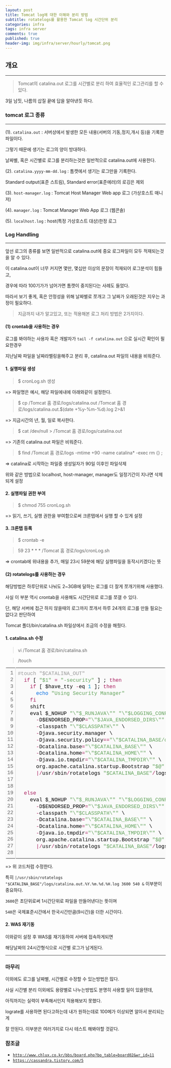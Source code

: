 ```yaml
---
layout: post
title: Tomcat log에 대한 이해와 분리 방법
subtitle: rotatelogs를 활용한 Tomcat log 시간단위 분리
categories: infra
tags: infra server
comments: true
published: true
header-img: img/infra/server/hourly/tomcat.png
---
```


## 개요

---
> Tomcat의 catalina.out 로그를 시간별로 분리 하여 효율적인 로그관리를 할 수 있다. 


3일 남짓, 나름의 삽질 끝에 답을 알아낸듯 하다.






### tomcat 로그 종류

---

(1). `catalina.out` : 서버상에서 발생한 모든 내용(서버의 기동,정지,개시 등)을 기록한 파일이다. 

그렇기 때문에 생기는 로그의 양이 방대하다.

날짜별, 혹은 시간별로 로그를 분리하는것은 일반적으로 catalina.out에 사용한다.


(2). `catalina.yyyy-mm-dd.log` : 톰캣에서 생기는 로그만을 기록한다.

Standard output(표준 스트림), Standard error(표준에러)의 로깅은 제외


(3). `host-manager.log` : Tomcat Host Manager Web app 로그 (가상호스트 매니저)


(4). `manager.log` : Tomcat Manager Web App 로그 (웹콘솔)


(5). `localhost.log` : host(특정 가상호스트 대상)한정 로그





### Log Handling

---

앞선 로그의 종류를 보면 일반적으로 catalina.out에 중요 로그파일이 모두 적재되는것을 알 수 있다.

이 catalina.out이 너무 커지면 몇만, 몇십만 이상의 문장이 적재되어 로그분석이 힘들고,

경우에 따라 100기가가 넘어가면 톰캣이 중지된다는 사례도 들었다. 

따라서 보기 좋게, 혹은 안정성을 위해 날짜별로 쪼개고 그 날짜가 오래된것은 지우는 과정이 필요하다.


> 지금까지 내가 알고있고, 또는 적용해본 로그 처리 방법은 2가지이다.



#### (1) crontab을 사용하는 경우

로그를 봐야하는 사용자 혹은 개발자가 `tail -f catalina.out` 으로 실시간 확인이 필요한경우 

지난날짜 파일을 날짜라벨링을해주고 분리 후, catalina.out 파일의 내용을 비워준다. 


#### 1. 실행파일 생성

> $ cronLog.sh 생성

=> 파일명은 예시, 해당 파일에내에 아래와같이 설정한다.


> $ cp /Tomcat 홈 경로/logs/catalina.out /Tomcat 홈 경로/logs/catalina.out.$(date +\%y-\%m-\%d).log 2>&1 

=> 지금시간의 년, 월, 일로 복사한다.


> $ cat /dev/null > /Tomcat 홈 경로/logs/catalina.out

=> 기존의 catalina.out 파일은 비워준다.


> $ find /Tomcat 홈 경로/logs -mtime +90 -name catalina\* -exec rm {} \;

=> catalina로 시작하는 파일중 생성일자가 90일 이후인 파일삭제

위와 같은 방법으로 localhost, host-manager, manager도 일정기간이 지나면 삭제되게 설정

#### 2. 실행파일 권한 부여

> $ chmod 755 cronLog.sh

=> 읽기, 쓰기, 실행 권한을 부여함으로써 크론탭에서 실행 할 수 있게 설정


#### 3. 크론탭 등록

> $ crontab -e

> 59 23 * * * /Tomcat 홈 경로/logs/cronLog.sh

=> crontab에 위내용을 추가, 매일 23시 59분에 해당 실행파일을 동작시키겠다는 뜻





#### (2) rotatelogs를 사용하는 경우

해당방법은 하루단위로 나눠도 2~3GB에 달하는 로그를 더 잘게 쪼개기위해 사용했다.

사실 이 부분 역시 crontab을 사용해도 시간단위로 로그를 쪼갤 수 있다.

단, 해당 서버에 접근 하지 않을때의 로그까지 쪼개서 하루 24개의 로그를 만들 필요는 없다고 판단하여

Tomcat 폴더/bin/catalina.sh 파일상에서 조금의 수정을 해줬다.


#### 1. catalina.sh 수정

> vi /Tomcat 홈 경로/bin/catalina.sh

> /touch

<div class="colorscripter-code" style="color:#010101;font-family:Consolas, 'Liberation Mono', Menlo, Courier, monospace !important; position:relative !important;overflow:auto"><table class="colorscripter-code-table" style="margin:0;padding:0;border:none;background-color:#fafafa;border-radius:4px;" cellspacing="0" cellpadding="0"><tr><td style="padding:6px;border-right:2px solid #e5e5e5"><div style="margin:0;padding:0;word-break:normal;text-align:right;color:#666;font-family:Consolas, 'Liberation Mono', Menlo, Courier, monospace !important;line-height:130%"><div style="line-height:130%">1</div><div style="line-height:130%">2</div><div style="line-height:130%">3</div><div style="line-height:130%">4</div><div style="line-height:130%">5</div><div style="line-height:130%">6</div><div style="line-height:130%">7</div><div style="line-height:130%">8</div><div style="line-height:130%">9</div><div style="line-height:130%">10</div><div style="line-height:130%">11</div><div style="line-height:130%">12</div><div style="line-height:130%">13</div><div style="line-height:130%">14</div><div style="line-height:130%">15</div><div style="line-height:130%">16</div><div style="line-height:130%">17</div><div style="line-height:130%">18</div><div style="line-height:130%">19</div><div style="line-height:130%">20</div><div style="line-height:130%">21</div><div style="line-height:130%">22</div><div style="line-height:130%">23</div><div style="line-height:130%">24</div><div style="line-height:130%">25</div><div style="line-height:130%">26</div><div style="line-height:130%">27</div><div style="line-height:130%">28</div></div></td><td style="padding:6px 0;text-align:left"><div style="margin:0;padding:0;color:#010101;font-family:Consolas, 'Liberation Mono', Menlo, Courier, monospace !important;line-height:130%"><div style="padding:0 6px; white-space:pre; line-height:130%"><span style="color:#999999">#touch&nbsp;"$CATALINA_OUT"</span></div><div style="padding:0 6px; white-space:pre; line-height:130%">&nbsp;&nbsp;<span style="color:#a71d5d">if</span>&nbsp;[&nbsp;<span style="color:#63a35c">"$1"</span>&nbsp;<span style="color:#0086b3"></span><span style="color:#a71d5d">=</span>&nbsp;<span style="color:#63a35c">"-security"</span>&nbsp;]&nbsp;;&nbsp;<span style="color:#a71d5d">then</span></div><div style="padding:0 6px; white-space:pre; line-height:130%">&nbsp;&nbsp;&nbsp;&nbsp;<span style="color:#a71d5d">if</span>&nbsp;[&nbsp;$have_tty&nbsp;<span style="color:#0086b3"></span><span style="color:#a71d5d">-</span>eq&nbsp;<span style="color:#0099cc">1</span>&nbsp;];&nbsp;<span style="color:#a71d5d">then</span></div><div style="padding:0 6px; white-space:pre; line-height:130%">&nbsp;&nbsp;&nbsp;&nbsp;&nbsp;&nbsp;<span style="color:#066de2">echo</span>&nbsp;<span style="color:#63a35c">"Using&nbsp;Security&nbsp;Manager"</span></div><div style="padding:0 6px; white-space:pre; line-height:130%">&nbsp;&nbsp;&nbsp;&nbsp;<span style="color:#a71d5d">fi</span></div><div style="padding:0 6px; white-space:pre; line-height:130%">&nbsp;&nbsp;&nbsp;&nbsp;shift</div><div style="padding:0 6px; white-space:pre; line-height:130%">&nbsp;&nbsp;&nbsp;&nbsp;eval&nbsp;$_NOHUP&nbsp;<span style="color:#63a35c">"\"$_RUNJAVA\""</span>&nbsp;<span style="color:#63a35c">"\"$LOGGING_CONFIG\""</span>&nbsp;$LOGGING_MANAGER&nbsp;$JAVA_OPTS&nbsp;$CATALINA_OPTS&nbsp;\</div><div style="padding:0 6px; white-space:pre; line-height:130%">&nbsp;&nbsp;&nbsp;&nbsp;&nbsp;&nbsp;<span style="color:#0086b3"></span><span style="color:#a71d5d">-</span>D$ENDORSED_PROP<span style="color:#0086b3"></span><span style="color:#a71d5d">=</span><span style="color:#63a35c">"\"$JAVA_ENDORSED_DIRS\""</span>&nbsp;\</div><div style="padding:0 6px; white-space:pre; line-height:130%">&nbsp;&nbsp;&nbsp;&nbsp;&nbsp;&nbsp;<span style="color:#0086b3"></span><span style="color:#a71d5d">-</span>classpath&nbsp;<span style="color:#63a35c">"\"$CLASSPATH\""</span>&nbsp;\</div><div style="padding:0 6px; white-space:pre; line-height:130%">&nbsp;&nbsp;&nbsp;&nbsp;&nbsp;&nbsp;<span style="color:#0086b3"></span><span style="color:#a71d5d">-</span>Djava.security.manager&nbsp;\</div><div style="padding:0 6px; white-space:pre; line-height:130%">&nbsp;&nbsp;&nbsp;&nbsp;&nbsp;&nbsp;<span style="color:#0086b3"></span><span style="color:#a71d5d">-</span>Djava.security.policy<span style="color:#0086b3"></span><span style="color:#a71d5d">=</span><span style="color:#0086b3"></span><span style="color:#a71d5d">=</span><span style="color:#63a35c">"\"$CATALINA_BASE/conf/catalina.policy\""</span>&nbsp;\</div><div style="padding:0 6px; white-space:pre; line-height:130%">&nbsp;&nbsp;&nbsp;&nbsp;&nbsp;&nbsp;<span style="color:#0086b3"></span><span style="color:#a71d5d">-</span>Dcatalina.base<span style="color:#0086b3"></span><span style="color:#a71d5d">=</span><span style="color:#63a35c">"\"$CATALINA_BASE\""</span>&nbsp;\</div><div style="padding:0 6px; white-space:pre; line-height:130%">&nbsp;&nbsp;&nbsp;&nbsp;&nbsp;&nbsp;<span style="color:#0086b3"></span><span style="color:#a71d5d">-</span>Dcatalina.home<span style="color:#0086b3"></span><span style="color:#a71d5d">=</span><span style="color:#63a35c">"\"$CATALINA_HOME\""</span>&nbsp;\</div><div style="padding:0 6px; white-space:pre; line-height:130%">&nbsp;&nbsp;&nbsp;&nbsp;&nbsp;&nbsp;<span style="color:#0086b3"></span><span style="color:#a71d5d">-</span>Djava.io.tmpdir<span style="color:#0086b3"></span><span style="color:#a71d5d">=</span><span style="color:#63a35c">"\"$CATALINA_TMPDIR\""</span>&nbsp;\</div><div style="padding:0 6px; white-space:pre; line-height:130%">&nbsp;&nbsp;&nbsp;&nbsp;&nbsp;&nbsp;org.apache.catalina.startup.Bootstrap&nbsp;<span style="color:#63a35c">"$@"</span>&nbsp;start&nbsp;<span style="color:#0099cc">2</span><span style="color:#a71d5d">&gt;</span><span style="color:#0086b3"></span><span style="color:#a71d5d">&amp;</span><span style="color:#0099cc">1</span>&nbsp;\</div><div style="padding:0 6px; white-space:pre; line-height:130%">&nbsp;&nbsp;&nbsp;&nbsp;&nbsp;&nbsp;<span style="color:#0086b3"></span><span style="color:#a71d5d">|</span><span style="color:#0086b3"></span><span style="color:#a71d5d">/</span>usr<span style="color:#0086b3"></span><span style="color:#a71d5d">/</span>sbin<span style="color:#0086b3"></span><span style="color:#a71d5d">/</span>rotatelogs&nbsp;<span style="color:#63a35c">"$CATALINA_BASE"</span><span style="color:#0086b3"></span><span style="color:#a71d5d">/</span>logs<span style="color:#0086b3"></span><span style="color:#a71d5d">/</span>catalina.out.%Y.%m.%d.%H.log&nbsp;<span style="color:#0099cc">3600</span>&nbsp;<span style="color:#0099cc">540</span>&nbsp;<span style="color:#0086b3"></span><span style="color:#a71d5d">&amp;</span></div><div style="padding:0 6px; white-space:pre; line-height:130%">&nbsp;</div><div style="padding:0 6px; white-space:pre; line-height:130%">&nbsp;</div><div style="padding:0 6px; white-space:pre; line-height:130%">&nbsp;&nbsp;<span style="color:#a71d5d">else</span></div><div style="padding:0 6px; white-space:pre; line-height:130%">&nbsp;&nbsp;&nbsp;&nbsp;eval&nbsp;$_NOHUP&nbsp;<span style="color:#63a35c">"\"$_RUNJAVA\""</span>&nbsp;<span style="color:#63a35c">"\"$LOGGING_CONFIG\""</span>&nbsp;$LOGGING_MANAGER&nbsp;$JAVA_OPTS&nbsp;$CATALINA_OPTS&nbsp;\</div><div style="padding:0 6px; white-space:pre; line-height:130%">&nbsp;&nbsp;&nbsp;&nbsp;&nbsp;&nbsp;<span style="color:#0086b3"></span><span style="color:#a71d5d">-</span>D$ENDORSED_PROP<span style="color:#0086b3"></span><span style="color:#a71d5d">=</span><span style="color:#63a35c">"\"$JAVA_ENDORSED_DIRS\""</span>&nbsp;\</div><div style="padding:0 6px; white-space:pre; line-height:130%">&nbsp;&nbsp;&nbsp;&nbsp;&nbsp;&nbsp;<span style="color:#0086b3"></span><span style="color:#a71d5d">-</span>classpath&nbsp;<span style="color:#63a35c">"\"$CLASSPATH\""</span>&nbsp;\</div><div style="padding:0 6px; white-space:pre; line-height:130%">&nbsp;&nbsp;&nbsp;&nbsp;&nbsp;&nbsp;<span style="color:#0086b3"></span><span style="color:#a71d5d">-</span>Dcatalina.base<span style="color:#0086b3"></span><span style="color:#a71d5d">=</span><span style="color:#63a35c">"\"$CATALINA_BASE\""</span>&nbsp;\</div><div style="padding:0 6px; white-space:pre; line-height:130%">&nbsp;&nbsp;&nbsp;&nbsp;&nbsp;&nbsp;<span style="color:#0086b3"></span><span style="color:#a71d5d">-</span>Dcatalina.home<span style="color:#0086b3"></span><span style="color:#a71d5d">=</span><span style="color:#63a35c">"\"$CATALINA_HOME\""</span>&nbsp;\</div><div style="padding:0 6px; white-space:pre; line-height:130%">&nbsp;&nbsp;&nbsp;&nbsp;&nbsp;&nbsp;<span style="color:#0086b3"></span><span style="color:#a71d5d">-</span>Djava.io.tmpdir<span style="color:#0086b3"></span><span style="color:#a71d5d">=</span><span style="color:#63a35c">"\"$CATALINA_TMPDIR\""</span>&nbsp;\</div><div style="padding:0 6px; white-space:pre; line-height:130%">&nbsp;&nbsp;&nbsp;&nbsp;&nbsp;&nbsp;org.apache.catalina.startup.Bootstrap&nbsp;<span style="color:#63a35c">"$@"</span>&nbsp;start&nbsp;<span style="color:#0099cc">2</span><span style="color:#a71d5d">&gt;</span><span style="color:#0086b3"></span><span style="color:#a71d5d">&amp;</span><span style="color:#0099cc">1</span>&nbsp;\</div><div style="padding:0 6px; white-space:pre; line-height:130%">&nbsp;&nbsp;&nbsp;&nbsp;&nbsp;&nbsp;<span style="color:#0086b3"></span><span style="color:#a71d5d">|</span><span style="color:#0086b3"></span><span style="color:#a71d5d">/</span>usr<span style="color:#0086b3"></span><span style="color:#a71d5d">/</span>sbin<span style="color:#0086b3"></span><span style="color:#a71d5d">/</span>rotatelogs&nbsp;<span style="color:#63a35c">"$CATALINA_BASE"</span><span style="color:#0086b3"></span><span style="color:#a71d5d">/</span>logs<span style="color:#0086b3"></span><span style="color:#a71d5d">/</span>catalina.out.%Y.%m.%d.%H.log&nbsp;<span style="color:#0099cc">3600</span>&nbsp;<span style="color:#0099cc">540</span>&nbsp;<span style="color:#0086b3"></span><span style="color:#a71d5d">&amp;</span></div><div style="padding:0 6px; white-space:pre; line-height:130%">&nbsp;</div></div><div style="text-align:right;margin-top:-13px;margin-right:5px;font-size:9px;font-style:italic"><a href="http://colorscripter.com/info#e" target="_blank" style="color:#e5e5e5text-decoration:none">Colored by Color Scripter</a></div></td><td style="vertical-align:bottom;padding:0 2px 4px 0"><a href="http://colorscripter.com/info#e" target="_blank" style="text-decoration:none;color:white"><span style="font-size:9px;word-break:normal;background-color:#e5e5e5;color:white;border-radius:10px;padding:1px">cs</span></a></td></tr></table></div>

=> 위 코드처럼 수정한다.

특히 `|/usr/sbin/rotatelogs "$CATALINA_BASE"/logs/catalina.out.%Y.%m.%d.%H.log 3600 540 &` 이부분이 중요하다.

`3600`은 초단위로써 1시간단위로 파일을 만들어낸다는 뜻이며

`540`은 국제표준시간에서 한국시간만큼(9시간)을 더한 시간이다.


#### 2. WAS 재기동

이와같이 설정 후 WAS를 재기동하여 서버에 접속하게되면

해당날짜의 24시간형식으로 시간별 로그가 남게된다.



---
### 마무리

이외에도 로그를 날짜별, 시간별로 수정할 수 있는방법은 많다.

사실 시간별 분리 이외에도 용량별로 나누는방법도 분명히 사용할 일이 있을텐데, 

아직까지는 실력이 부족해서인지 적용해보지 못했다.

lograte를 사용하면 된다고하는데 내가 원하는데로 100메가 이상되면 알아서 분리되는게

잘 안된다. 이부분은 여러가지로 다시 테스트 해봐야할 것같다.




### 참조글

- [`http://www.chlux.co.kr/bbs/board.php?bo_table=board02&wr_id=11`](http://www.chlux.co.kr/bbs/board.php?bo_table=board02&wr_id=11)
- [`https://cassandra.tistory.com/5`](https://cassandra.tistory.com/5)